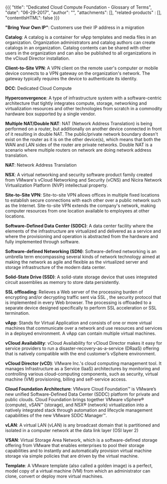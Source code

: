 {{{
 "title": "Dedicated Cloud Compute Foundation - Glossary of Terms",
 "date": "06-29-2017",
 "author": "",
 "attachments": [],
 "related-products" : [],
 "contentIsHTML": false
 }}}

**"Bring Your Own IP"**: Customers use their IP address in a migration

**Catalog**: A catalog is a container for vApp templates and media files in an organization. Organization administrators and catalog authors can create catalogs in an organization. Catalog contents can be shared with other users in the organization and can also be published to all organizations in the vCloud Director installation.

**Client-to-Site VPN**: A VPN client on the remote user's computer or mobile device connects to a VPN gateway on the organization's network. The gateway typically requires the device to authenticate its identity.

**DCC**: Dedicated Cloud Compute

**Hyperconvergence**: A type of infrastructure system with a software-centric architecture that tightly integrates compute, storage, networking and virtualization resources and other technologies from scratch in a commodity hardware box supported by a single vendor.

**Multiple NAT/Double NAT**: NAT (Network Address Translation) is being performed on a router, but additionally on another device connected in front of it resulting in double NAT. The public/private network boundary doesn't exist on the router as it is on the other device(s), which means that both the WAN and LAN sides of the router are private networks. Double NAT is a scenario where multiple routers on network are doing network address translation.

**NAT**: Network Address Translation

**NSX**: A virtual networking and security software product family created from VMware's vCloud Networking and Security (vCNS) and Nicira Network Virtualization Platform (NVP) intellectual property.

**Site-to-Site VPN**: Site-to-site VPN allows offices in multiple fixed locations to establish secure connections with each other over a public network such as the Internet. Site-to-site VPN extends the company's network, making computer resources from one location available to employees at other locations.

**Software-Defined Data Center (SDDC)**:  A data center facility where the elements of the infrastructure are virtualized and delivered as a service and where the provisioning and operation is abstracted from the hardware and fully implemented through software.

**Software-defined Networking (SDN)**: Software-defined networking is an umbrella term encompassing several kinds of network technology aimed at making the network as agile and flexible as the virtualized server and storage infrastructure of the modern data center.

**Solid-State Drive (SSD)**: A solid-state storage device that uses integrated circuit assemblies as memory to store data persistently.

**SSL offloading**: Relieves a Web server of the processing burden of encrypting and/or decrypting traffic sent via SSL , the security protocol that is implemented in every Web browser. The processing is offloaded to a separate device designed specifically to perform SSL acceleration or SSL termination.

**vApp**: Stands for Virtual Application and consists of one or more virtual machines that communicate over a network and use resources and services in a deployed environment. A vApp can contain multiple virtual machines.

**vCloud Availability**: vCloud Availability for vCloud Director makes it easy for service providers to run a disaster-recovery-as-a-service (DRaaS) offering that is natively compatible with the end customer’s vSphere environment.

**vCloud Director (vCD)**: VMware Inc.'s cloud computing management tool. It manages Infrastructure as a Service (IaaS) architectures by monitoring and controlling various cloud-computing components, such as security, virtual machine (VM) provisioning, billing and self-service access.

**Cloud Foundation Architecture**: VMware Cloud Foundation™ is VMware’s new unified Software-Defined Data Center (SDDC) platform for private and public clouds. Cloud Foundation brings together VMware vSphere® (compute), vSAN™ (storage), and NSX® (network) virtualization into a natively integrated stack through automation and lifecycle management capabilities of the new VMware SDDC Manager™.

**vLAN**: A virtual LAN (vLAN) is any broadcast domain that is partitioned and isolated in a computer network at the data link layer (OSI layer 2)

**VSAN**: Virtual Storage Area Network, which is a software-defined storage offering from VMware that enables enterprises to pool their storage capabilities and to instantly and automatically provision virtual machine storage via simple policies that are driven by the virtual machine.

**Template**: A VMware template (also called a golden image) is a perfect, model copy of a virtual machine (VM) from which an administrator can clone, convert or deploy more virtual machines.
